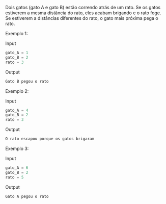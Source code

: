Dois gatos (gato A e gato B) estão correndo atrás de um rato. Se os gatos estiverem a mesma distância do rato, eles acabam brigando e o rato foge. Se estiverem a distâncias diferentes do rato, o gato mais próxima pega o rato.

Exemplo 1:  

Input  
```python
gato_A = 1
gato_B = 2
rato = 3
```

Output  
```python
Gato B pegou o rato
```  

Exemplo 2:  

Input  
```python
gato_A = 4
gato_B = 2
rato = 3
```

Output  
```python
O rato escapou porque os gatos brigaram
```  

Exemplo 3:  

Input  
```python
gato_A = 6
gato_B = 2
rato = 5
```

Output  
```python
Gato A pegou o rato
``` 
